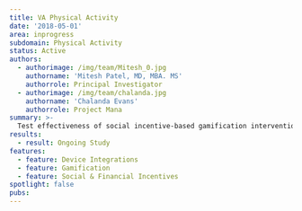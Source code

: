 ```yaml
---
title: VA Physical Activity
date: '2018-05-01'
area: inprogress
subdomain: Physical Activity
status: Active
authors:
  - authorimage: /img/team/Mitesh_0.jpg
    authorname: 'Mitesh Patel, MD, MBA. MS'
    authorrole: Principal Investigator
  - authorimage: /img/team/chalanda.jpg
    authorname: 'Chalanda Evans'
    authorrole: Project Mana
summary: >-
  Test effectiveness of social incentive-based gamification intervention to increase physical activity among overweight and obese veterans. Intent is to compare social and gamification incentives against social and gamification incentives paired with financial ones. 
results:
  - result: Ongoing Study
features:
  - feature: Device Integrations
  - feature: Gamification
  - feature: Social & Financial Incentives
spotlight: false
pubs:
---
```

